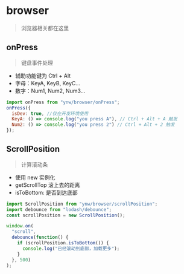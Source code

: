 # browser

> 浏览器相关都在这里

## onPress

> 键盘事件处理

- 辅助功能键为 Ctrl + Alt
- 字母：KeyA, KeyB, KeyC...
- 数字：Num1, Num2, Num3...

```js
import onPress from "ynw/browser/onPress";
onPress({
  isDev: true, //仅在开发环境使用
  KeyA: () => console.log("you press A"), // Ctrl + Alt + A 触发
  Num2: () => console.log("you press 2") // Ctrl + Alt + 2 触发
});
```

## ScrollPosition

> 计算滚动条

- 使用 new 实例化
- getScrollTop 滚上去的距离
- isToBottom: 是否到达底部

```js
import ScrollPosition from "ynw/browser/scrollPosition";
import debounce from "lodash/debounce";
const scrollPosition = new ScrollPosition();

window.on(
  "scroll",
  debounce(function() {
    if (scrollPosition.isToBottom()) {
      console.log("已经滚动到底部，加载更多");
    }
  }, 500)
);
```
